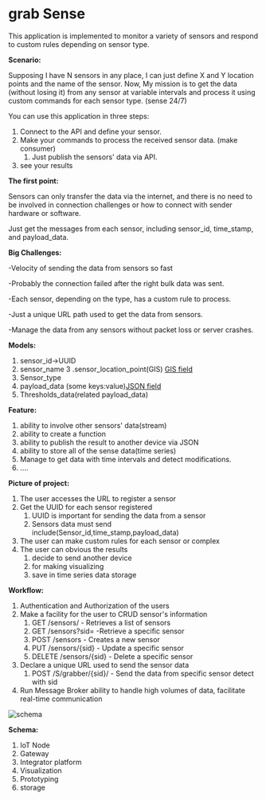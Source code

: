 # grab Sense

This application is implemented to monitor a variety of sensors and respond to custom rules depending on sensor type.

**Scenario:**

Supposing I have N sensors in any place, I can just define X and Y location points and the name of the sensor. Now, My mission is to get the data (without losing it) from any sensor at variable intervals and process it using custom commands for each sensor type. (sense 24/7)

You can use this application in three steps:

1. Connect to the API and define your sensor.
2. Make your commands to process the received sensor data. (make consumer)
   1. Just publish the sensors' data via API.
3. see your results

**The first point:**

Sensors can only transfer the data via the internet, and there is no need to be involved in connection challenges or how to connect with sender hardware or software.

Just get the messages from each sensor, including sensor_id, time_stamp, and payload_data.

**Big Challenges:**

-Velocity of sending the data from sensors so fast

-Probably the connection failed after the right bulk data was sent.

-Each sensor, depending on the type, has a custom rule to process.

-Just a unique URL path used to get the data from sensors.

-Manage the data from any sensors without packet loss or server crashes.

**Models:**

1. sensor_id->UUID
2. sensor_name
3 .sensor_location_point(GIS) [GIS field](https://docs.djangoproject.com/en/4.2/ref/contrib/gis/model-api/)
4. Sensor_type
5. payload_data (some keys:value)[JSON field](https://docs.djangoproject.com/en/4.2/ref/models/fields/#jsonfield)
6. Thresholds_data(related payload_data)

**Feature:**

1. ability to involve other sensors' data(stream)
2. ability to create a function
3. ability to publish the result to another device via JSON
4. ability to store all of the sense data(time series)
5. Manage to get data with time intervals and detect modifications.
6. ....

**Picture of project:**

1. The user accesses the URL to register a sensor
2. Get the UUID for each sensor registered
   1. UUID is important for sending the data from a sensor
   2. Sensors data must send include(Sensor_id,time_stamp,payload_data)
3. The user can make custom rules for each sensor or complex
4. The user can obvious the results
   1. decide to send another device
   2. for making visualizing
   3. save in time series data storage

**Workflow:**

1. Authentication and Authorization of the users
2. Make a facility for the user to CRUD sensor's information
   1. GET /sensors/ - Retrieves a list of sensors
   2. GET /sensors?sid= -Retrieve a specific sensor
   3. POST /sensors - Creates a new sensor
   4. PUT /sensors/{sid} - Update a specific sensor
   5. DELETE /sensors/{sid} - Delete a specific sensor
3. Declare a unique URL used to send the sensor data
   1. POST /S/grabber/{sid}/ - Send the data from specific sensor detect with sid
4. Run Message Broker ability to handle high volumes of data, facilitate real-time communication

![schema](https://github.com/arazshah/grab_sense/static/img/Grabber.png "schema")

**Schema:**

1. IoT Node
2. Gateway
3. Integrator platform
4. Visualization
5. Prototyping
6. storage

